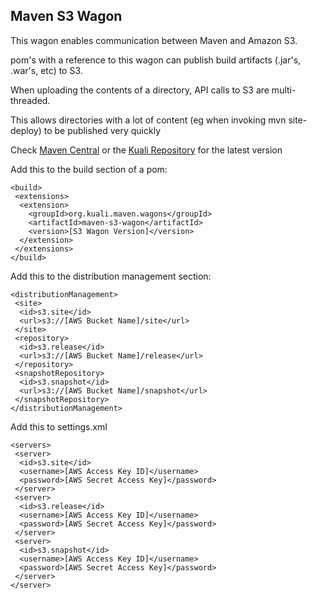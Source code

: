 Maven S3 Wagon
-------

This wagon enables communication between Maven and Amazon S3.

pom's with a reference to this wagon can publish build artifacts (.jar's, .war's, etc) to S3.

When uploading the contents of a directory, API calls to S3 are multi-threaded.

This allows directories with a lot of content (eg when invoking mvn site-deploy) to be published very quickly

Check [Maven Central](http://search.maven.org/#search|ga|1|maven-s3-wagon) or the [Kuali Repository](http://s3browse.springsource.com/browse/maven.kuali.org/release/org/kuali/maven/wagons/maven-s3-wagon/) for the latest version


Add this to the build section of a pom:

    <build>
     <extensions>
      <extension>
        <groupId>org.kuali.maven.wagons</groupId>
        <artifactId>maven-s3-wagon</artifactId>
        <version>[S3 Wagon Version]</version>
      </extension>
     </extensions>
    </build>


Add this to the distribution management section:

    <distributionManagement>
     <site>
      <id>s3.site</id>
      <url>s3://[AWS Bucket Name]/site</url>
     </site>
     <repository>
      <id>s3.release</id>
      <url>s3://[AWS Bucket Name]/release</url>
     </repository>
     <snapshotRepository>
      <id>s3.snapshot</id>
      <url>s3://[AWS Bucket Name]/snapshot</url>
     </snapshotRepository>
    </distributionManagement>
  

Add this to settings.xml

    <servers>
     <server>
      <id>s3.site</id>
      <username>[AWS Access Key ID]</username>
      <password>[AWS Secret Access Key]</password>
     </server>
     <server>
      <id>s3.release</id>
      <username>[AWS Access Key ID]</username>
      <password>[AWS Secret Access Key]</password>
     </server>
     <server>
      <id>s3.snapshot</id>
      <username>[AWS Access Key ID]</username>
      <password>[AWS Secret Access Key]</password>
     </server>
    </server>
  
